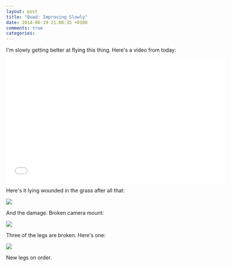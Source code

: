 ```yaml
---
layout: post
title: "Quad: Improving Slowly"
date: 2014-06-19 21:08:35 +0100
comments: true
categories: 
---
```


I'm slowly getting better at flying this thing. Here's a video from today:

<iframe src="//player.vimeo.com/video/98681881" width="600" height="338" frameborder="0" webkitallowfullscreen mozallowfullscreen allowfullscreen></iframe>

Here's it lying wounded in the grass after all that:

![](https://files.ianrenton.com/sites/quadcopter/83.jpg)

And the damage. Broken camera mount:

![](https://files.ianrenton.com/sites/quadcopter/84.jpg)

Three of the legs are broken. Here's one:

![](https://files.ianrenton.com/sites/quadcopter/85.jpg)

New legs on order.

